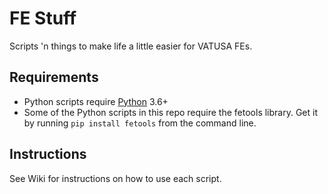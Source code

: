 # FE Stuff
Scripts 'n things to make life a little easier for VATUSA FEs.

## Requirements
- Python scripts require [Python](https://www.python.org/downloads/) 3.6+
- Some of the Python scripts in this repo require the fetools library. Get it by running `pip install fetools` from the command line.

## Instructions
See Wiki for instructions on how to use each script.
